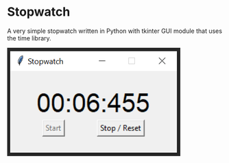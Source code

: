 # Stopwatch

A very simple stopwatch written in Python with tkinter GUI module that uses the time library.


![My Image](stopwatch_screen.png)
